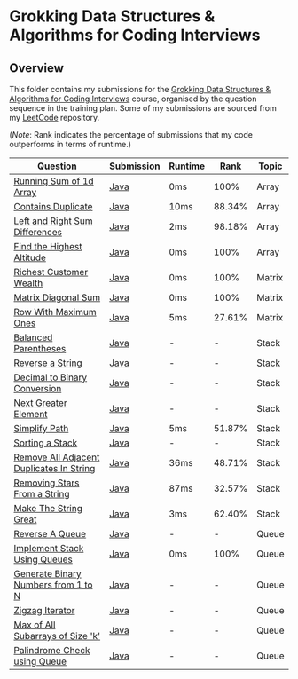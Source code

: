 # Grokking Data Structures & Algorithms for Coding Interviews

## Overview
This folder contains my submissions for the [Grokking Data Structures & Algorithms for Coding Interviews](https://www.designgurus.io/course/grokking-data-structures-for-coding-interviews) course,
organised by the question sequence in the training plan.
Some of my submissions are sourced from my [LeetCode](https://github.com/shumarb/leetcode) repository.

(*Note*: Rank indicates the percentage of submissions that my code outperforms in terms of runtime.)

| Question                                                                                                                                                                        | Submission                                                                                                                                                                | Runtime | Rank   | Topic  |
|---------------------------------------------------------------------------------------------------------------------------------------------------------------------------------|---------------------------------------------------------------------------------------------------------------------------------------------------------------------------|---------|--------|--------|
| [Running Sum of 1d Array](https://leetcode.com/problems/running-sum-of-1d-array/description/)                                                                                   | [Java](https://github.com/shumarb/leetcode/blob/main/easy/java/RunningSumOf1dArray.java)                                                                                  | 0ms     | 100%   | Array  |
| [Contains Duplicate](https://leetcode.com/problems/contains-duplicate/description)                                                                                              | [Java](https://github.com/shumarb/leetcode/blob/main/easy/java/ContainsDuplicate.java)                                                                                    | 10ms    | 88.34% | Array  |
| [Left and Right Sum Differences](https://leetcode.com/problems/left-and-right-sum-differences/description/)                                                                     | [Java](https://github.com/shumarb/leetcode/blob/main/easy/java/LeftAndRightSumDifferences.java)                                                                           | 2ms     | 98.18% | Array  |
| [Find the Highest Altitude](https://leetcode.com/problems/find-the-highest-altitude/description)                                                                                | [Java](https://github.com/shumarb/leetcode/blob/main/easy/java/FindTheHighestAltitude.java)                                                                               | 0ms     | 100%   | Array  |
| [Richest Customer Wealth](https://leetcode.com/problems/richest-customer-wealth/description/)                                                                                   | [Java](https://github.com/shumarb/leetcode/blob/main/easy/java/RichestCustomerWealth.java)                                                                                | 0ms     | 100%   | Matrix |
| [Matrix Diagonal Sum](https://leetcode.com/problems/matrix-diagonal-sum/description/)                                                                                           | [Java](https://github.com/shumarb/leetcode/blob/main/easy/java/MatrixDiagonalSum.java)                                                                                    | 0ms     | 100%   | Matrix |
| [Row With Maximum Ones](https://leetcode.com/problems/row-with-maximum-ones//description/)                                                                                      | [Java](https://github.com/shumarb/leetcode/blob/main/easy/java/RowWithMaximumOnes.java)                                                                                   | 5ms     | 27.61% | Matrix |
| [Balanced Parentheses](https://www.designgurus.io/course-play/grokking-data-structures-for-coding-interviews/doc/problem-1-balanced-parentheses-easy)                           | [Java](https://github.com/shumarb/designgurus/tree/main/grokking-data-structures-and-algorithms-for-coding-interviews/submissions/BalancedParentheses.java)               | -       | -      | Stack  |
| [Reverse a String](https://www.designgurus.io/course-play/grokking-data-structures-for-coding-interviews/doc/problem-2-reverse-a-string-easy)                                   | [Java](https://github.com/shumarb/designgurus/tree/main/grokking-data-structures-and-algorithms-for-coding-interviews/submissions/ReverseAString.java)                    | -       | -      | Stack  |
| [Decimal to Binary Conversion](https://www.designgurus.io/course-play/grokking-data-structures-for-coding-interviews/doc/problem-3-decimal-to-binary-conversion-medium)         | [Java](https://github.com/shumarb/designgurus/tree/main/grokking-data-structures-and-algorithms-for-coding-interviews/submissions/DecimalToBinaryConversion.java)         | -       | -      | Stack  |
| [Next Greater Element](https://www.designgurus.io/course-play/grokking-data-structures-for-coding-interviews/doc/problem-4-next-greater-element-easy)                           | [Java](https://github.com/shumarb/designgurus/tree/main/grokking-data-structures-and-algorithms-for-coding-interviews/submissions/NextGreaterElement.java)                | -       | -      | Stack  |
| [Simplify Path](https://leetcode.com/problems/simplify-path/description/)                                                                                                       | [Java](https://github.com/shumarb/leetcode/blob/main/submissions/java/SimplifyPath.java)                                                                                  | 5ms     | 51.87% | Stack  |
| [Sorting a Stack](https://www.designgurus.io/course-play/grokking-data-structures-for-coding-interviews/doc/problem-5-sorting-a-stack-easy)                                     | [Java](https://github.com/shumarb/designgurus/tree/main/grokking-data-structures-and-algorithms-for-coding-interviews/submissions/SortingAStack.java)                     | -       | -      | Stack  |
| [Remove All Adjacent Duplicates In String](https://leetcode.com/problems/remove-all-adjacent-duplicates-in-string/description/)                                                 | [Java](https://github.com/shumarb/leetcode/blob/main/submissions/java/RemoveAllAdjacentDuplicatesInString.java)                                                           | 36ms    | 48.71% | Stack  |
| [Removing Stars From a String](https://leetcode.com/problems/removing-stars-from-a-string/description/)                                                                         | [Java](https://github.com/shumarb/leetcode/blob/main/submissions/java/RemovingStarsFromAString.java)                                                                      | 87ms    | 32.57% | Stack  |
| [Make The String Great](https://leetcode.com/problems/make-the-string-great/description/)                                                                                       | [Java](https://github.com/shumarb/leetcode/blob/main/submissions/java/MakeTheStringGreat.java)                                                                            | 3ms     | 62.40% | Stack  |
| [Reverse A Queue](https://www.designgurus.io/course-play/grokking-data-structures-for-coding-interviews/doc/problem-1-reverse-a-queue-easy)                                     | [Java](https://github.com/shumarb/designgurus/tree/main/grokking-data-structures-and-algorithms-for-coding-interviews/submissions/ReverseAQueue.java)                     | -       | -      | Queue  |
| [Implement Stack Using Queues](https://leetcode.com/problems/implement-stack-using-queues/description/)                                                                         | [Java](https://github.com/shumarb/leetcode/blob/main/submissions/java/ImplementStackUsingQueues.java)                                                                     | 0ms     | 100%   | Queue  |
| [Generate Binary Numbers from 1 to N](https://www.designgurus.io/course-play/grokking-data-structures-for-coding-interviews/doc/problem-3-generate-binary-numbers-from-1-to-n)  | [Java](https://github.com/shumarb/designgurus/tree/main/grokking-data-structures-and-algorithms-for-coding-interviews/submissions/GenerateBinaryNumbersFromIToN.java)     | -       | -      | Queue  |
| [Zigzag Iterator](https://www.designgurus.io/course-play/grokking-data-structures-for-coding-interviews/doc/problem-5-zigzag-iterator-medium)                                   | [Java](https://github.com/shumarb/designgurus/tree/main/grokking-data-structures-and-algorithms-for-coding-interviews/submissions/ZigzagIterator.java)                    | -       | -      | Queue  |
| [Max of All Subarrays of Size 'k'](https://www.designgurus.io/course-play/grokking-data-structures-for-coding-interviews/doc/problem-6-max-of-all-subarrays-of-size-k)          | [Java](https://github.com/shumarb/designgurus/tree/main/grokking-data-structures-and-algorithms-for-coding-interviews/submissions/MaxOfAllSubarraysOfSizeK.java)          | -       | -      | Queue  |
| [Palindrome Check using Queue](https://www.designgurus.io/course-play/grokking-data-structures-for-coding-interviews/doc/problem-4-palindrome-check-using-queue-easy)           | [Java](https://github.com/shumarb/designgurus/tree/main/grokking-data-structures-and-algorithms-for-coding-interviews/submissions/PalindromeCheckUsingQueue.java)         | -       | -      | Queue  |
